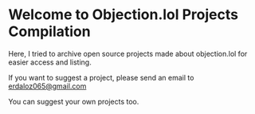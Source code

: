 # Welcome to Objection.lol Projects Compilation

Here, I tried to archive open source projects made about objection.lol for easier access and listing. 

If you want to suggest a project, please send an email to erdaloz065@gmail.com

You can suggest your own projects too.

<!---
objectionlol-project-compilation/objectionlol-project-compilation is a ✨ special ✨ repository because its `README.md` (this file) appears on your GitHub profile.
You can click the Preview link to take a look at your changes.
--->
